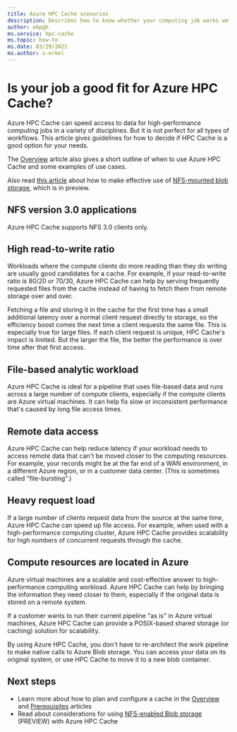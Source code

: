```yaml
---
title: Azure HPC Cache scenarios
description: Describes how to know whether your computing job works well with Azure HPC Cache
author: ekpgh
ms.service: hpc-cache
ms.topic: how-to
ms.date: 03/29/2021
ms.author: v-erkel
---
```


# Is your job a good fit for Azure HPC Cache?

Azure HPC Cache can speed access to data for high-performance computing jobs in a variety of disciplines. But it is not perfect for all types of workflows. This article gives guidelines for how to decide if HPC Cache is a good option for your needs.

The [Overview](hpc-cache-overview.md) article also gives a short outline of when to use Azure HPC Cache and some examples of use cases.

Also read [this article](nfs-blob-considerations.md) about how to make effective use of [NFS-mounted blob storage](../storage/blobs/network-file-system-protocol-support.md), which is in preview.

## NFS version 3.0 applications

Azure HPC Cache supports NFS 3.0 clients only.

## High read-to-write ratio

Workloads where the compute clients do more reading than they do writing are usually good candidates for a cache. For example, if your read-to-write ratio is 80/20 or 70/30, Azure HPC Cache can help by serving frequently requested files from the cache instead of having to fetch them from remote storage over and over.

Fetching a file and storing it in the cache for the first time has a small additional latency over a normal client request directly to storage, so the efficiency boost comes the next time a client requests the same file. This is especially true for large files. If each client request is unique, HPC Cache's impact is limited. But the larger the file, the better the performance is over time after that first access.

## File-based analytic workload

Azure HPC Cache is ideal for a pipeline that uses file-based data and runs across a large number of compute clients, especially if the compute clients are Azure virtual machines. It can help fix slow or inconsistent performance that's caused by long file access times.

## Remote data access

Azure HPC Cache can help reduce latency if your workload needs to access remote data that can't be moved closer to the computing resources. For example, your records might be at the far end of a WAN environment, in a different Azure region, or in a customer data center. (This is sometimes called "file-bursting".)

## Heavy request load

If a large number of clients request data from the source at the same time, Azure HPC Cache can speed up file access. For example, when used with a high-performance computing cluster, Azure HPC Cache provides scalability for high numbers of concurrent requests through the cache.

## Compute resources are located in Azure

Azure virtual machines are a scalable and cost-effective answer to high-performance computing workload. Azure HPC Cache can help by bringing the information they need closer to them, especially if the original data is stored on a remote system.

If a customer wants to run their current pipeline "as is" in Azure virtual machines, Azure HPC Cache can provide a POSIX-based shared storage (or caching) solution for scalability.

By using Azure HPC Cache, you don't have to re-architect the work pipeline to make native calls to Azure Blob storage. You can access your data on its original system, or use HPC Cache to move it to a new blob container.

## Next steps

* Learn more about how to plan and configure a cache in the [Overview](hpc-cache-overview.md) and [Prerequisites](hpc-cache-prerequisites.md) articles
* Read about considerations for using [NFS-enabled Blob storage](nfs-blob-considerations.md) (PREVIEW) with Azure HPC Cache

